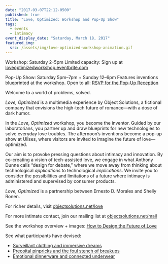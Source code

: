 ```yaml
---
date: "2017-03-07T22:12-0500"
published: true
title: "Love, Optimized: Workshop and Pop-Up Show"
tags:
  - events
  - intimacy
event_display_date: "Saturday, March 18, 2017"
featured_img:
  src: /assets/img/love-optimized-workshop-animation.gif
---
```


Workshop: Saturday 2–5pm
Limited capacity: Sign up at [loveoptimizedworkshop.eventbrite.com](https://loveoptimizedworkshop.eventbrite.com)

Pop-Up Show: Saturday 5pm–7pm + Sunday 12–6pm
Features inventions blueprinted at the workshop.
Open to all: [RSVP for the Pop-Up Reception](https://www.facebook.com/events/800056596808318/)

Welcome to a world of problems, solved.

_Love, Optimized_ is a multimedia experience by Object Solutions, a fictional company that envisions the high-tech future of romance—with a dose of dark humor.

In the _Love, Optimized_ workshop, you become the inventor. Guided by our laboratorians, you partner up and draw blueprints for new technologies to solve everyday love troubles. The afternoon’s inventions become a pop-up show at Ulises, where visitors are invited to imagine the future of love—optimized.

Our aim is to provoke pressing questions about intimacy and innovation. By co-creating a vision of tech-assisted love, we engage in what Anthony Dunne calls “design for debate,” where we move away from thinking about technological _applications_ to technological _implications_. We invite you to consider the possibilities and limitations of a future where intimacy is administered and supervised by consumer products.

_Love, Optimized_ is a partnership between Ernesto D. Morales and Shelly Ronen.

For richer details, visit [objectsolutions.net/love](http://objectsolutions.net/love)

For more intimate contact, join our mailing list at
[objectsolutions.net/mail](http://www.objectsolutions.net/mail)

See the workshop overview + images:
[How to Design the Future of Love](http://www.objectsolutions.net/blog/workshop-designing-future-love/)

See what participants have devised:

- [Surveillant clothing and immersive dreams](http://www.objectsolutions.net/blog/objects-of-affection-episode-1/)
- [Precoital pinpricks and the foul stench of breakups](http://www.objectsolutions.net/blog/objects-of-affection-episode-2/)
- [Emotional dinnerware and connected underwear](http://www.objectsolutions.net/blog/objects-of-affection-episode-3/)
